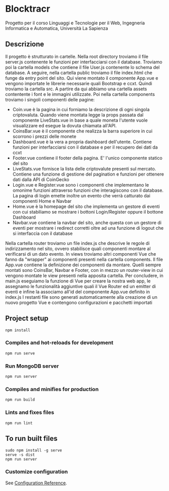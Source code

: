 # Blocktracr
Progetto per il corso Linguaggi e Tecnologie per il Web, Ingegneria Informatica e Automatica, Università La Sapienza 
## Descrizione
Il progetto è strutturato in cartelle.
Nella root directory troviamo il file server.js contenente le funzioni per interfacciarsi con il database.
Troviamo poi la cartella models che contiene il file User.js contenente lo schema del database.
A seguire, nella cartella public troviamo il file index.html che funge da entry point del sito. Qui viene montato il componente App.vue e vengono importate le librerie necessarie quali Bootstrap e ccxt.
Quindi troviamo la cartella src.
A partire da qui abbiamo una cartella assets contentente i font e le immagini utilizzate.
Poi nella cartella components troviamo i singoli componenti delle pagine:
- Coin.vue è la pagina in cui forniamo la descrizione di ogni singola criptovaluta. Quando viene montata legge la props passata dal componente LiveStats.vue in base a quale moneta l'utente vuole visualizzare ed esegue la dovuta chiamata all'API.
- CoinsBar.vue è il componente che realizza la barra superiore in cui scorrono i prezzi delle monete
- Dashboard.vue è la vera a propria dashboard dell'utente. Contiene funzioni per interfacciarsi con il database e per il recupero dei dati da ccxt
- Footer.vue contiene il footer della pagina. E' l'unico componente statico del sito
- LiveStats.vue fornisce la lista delle criptovalute presenti sul mercato. Contiene una funzione di gestione del pagination e funzioni per ottenere dati dalla API di CoinGecko
- Login.vue e Register.vue sono i componenti che implementano le omonime funzioni attraverso funzioni che interagiscono con il database. La pagina di login emette inoltre un evento che verrà catturato dai componenti Home e Navbar
- Home.vue è la homepage del sito che implementa un gestore di eventi con cui stabiliamo se mostrare i bottoni Login/Register oppure il bottone Dashboard
- Navbar.vue contiene la navbar del sito, anche questa con un gestore di eventi per mostrare i redirect corretti oltre ad una funzione di logout che si interfaccia con il database

Nella cartella router troviamo un file index.js che descrive le regole di indirizzamento nel sito, ovvero stabilisce quali componenti montare al verificarsi di un dato evento.
In views troviamo altri componenti Vue che fanno da "wrapper" ai componenti presenti nella cartella components.
Il file App.vue contiene la definizione dei componenti da montare. Quelli sempre montati sono CoinsBar, Navbar e Footer, con in mezzo un router-view in cui vengono montate le view presenti nella apposita cartella.
Per concludere, in main.js eseguiamo la funzione di Vue per creare la nostra web app, le assegnamo le funzionalità aggiuntive quali il Vue Router ed un emitter di eventi e infine la associamo all'id del componente App.vue definito in index.js
I restanti file sono generati automaticamente alla creazione di un nuovo progetto Vue e contengono configurazioni e pacchetti importati
## Project setup
```
npm install
```

### Compiles and hot-reloads for development
```
npm run serve
```

### Run MongoDB server
```
npm run server
```

### Compiles and minifies for production
```
npm run build
```

### Lints and fixes files
```
npm run lint
```

## To run built files
```
sudo npm install -g serve
serve -s dist
npm run server
```

### Customize configuration
See [Configuration Reference](https://cli.vuejs.org/config/).

